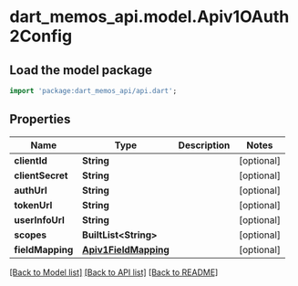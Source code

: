 # dart_memos_api.model.Apiv1OAuth2Config

## Load the model package
```dart
import 'package:dart_memos_api/api.dart';
```

## Properties
Name | Type | Description | Notes
------------ | ------------- | ------------- | -------------
**clientId** | **String** |  | [optional] 
**clientSecret** | **String** |  | [optional] 
**authUrl** | **String** |  | [optional] 
**tokenUrl** | **String** |  | [optional] 
**userInfoUrl** | **String** |  | [optional] 
**scopes** | **BuiltList&lt;String&gt;** |  | [optional] 
**fieldMapping** | [**Apiv1FieldMapping**](Apiv1FieldMapping.md) |  | [optional] 

[[Back to Model list]](../README.md#documentation-for-models) [[Back to API list]](../README.md#documentation-for-api-endpoints) [[Back to README]](../README.md)


